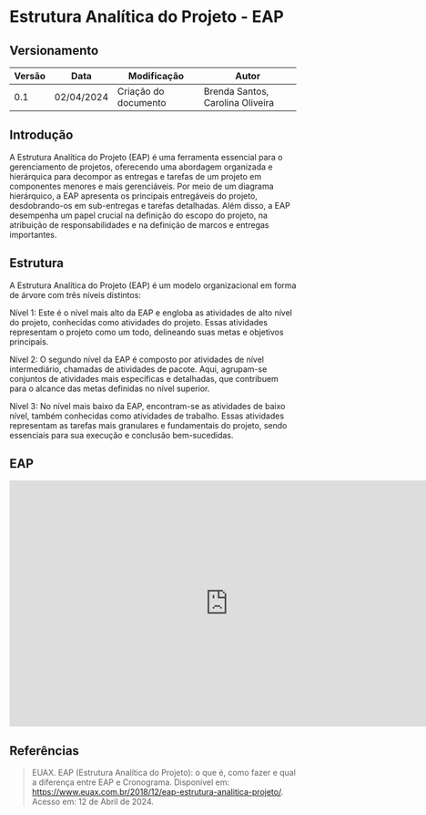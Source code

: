 # Estrutura Analítica do Projeto - EAP

## Versionamento
| Versão | Data | Modificação | Autor |
|--|--|--|--|
| 0.1 | 02/04/2024 | Criação do documento | Brenda Santos, Carolina Oliveira |


## Introdução

A Estrutura Analítica do Projeto (EAP) é uma ferramenta essencial para o gerenciamento de projetos, oferecendo uma abordagem organizada e hierárquica para decompor as entregas e tarefas de um projeto em componentes menores e mais gerenciáveis. Por meio de um diagrama hierárquico, a EAP apresenta os principais entregáveis do projeto, desdobrando-os em sub-entregas e tarefas detalhadas. Além disso, a EAP desempenha um papel crucial na definição do escopo do projeto, na atribuição de responsabilidades e na definição de marcos e entregas importantes.

## Estrutura

A Estrutura Analítica do Projeto (EAP) é um modelo organizacional em forma de árvore com três níveis distintos:

Nível 1: Este é o nível mais alto da EAP e engloba as atividades de alto nível do projeto, conhecidas como atividades do projeto. Essas atividades representam o projeto como um todo, delineando suas metas e objetivos principais.

Nível 2: O segundo nível da EAP é composto por atividades de nível intermediário, chamadas de atividades de pacote. Aqui, agrupam-se conjuntos de atividades mais específicas e detalhadas, que contribuem para o alcance das metas definidas no nível superior.

Nível 3: No nível mais baixo da EAP, encontram-se as atividades de baixo nível, também conhecidas como atividades de trabalho. Essas atividades representam as tarefas mais granulares e fundamentais do projeto, sendo essenciais para sua execução e conclusão bem-sucedidas.

## EAP

<iframe width="768" height="432" src="https://miro.com/app/live-embed/uXjVKPCjfcY=/?moveToViewport=-1332,392,1982,1149&embedId=653482143341" frameborder="0" scrolling="no" allow="fullscreen; clipboard-read; clipboard-write" allowfullscreen></iframe>

## Referências

> EUAX. EAP (Estrutura Analítica do Projeto): o que é, como fazer e qual a diferença entre EAP e Cronograma. Disponível em: https://www.euax.com.br/2018/12/eap-estrutura-analitica-projeto/. Acesso em: 12 de Abril de 2024.
